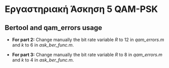 # Εργαστηριακή Άσκηση 5 QAM-PSK

## Bertool and qam_errors usage

- __For part 2:__ Change manually the bit rate variable *R* to 12 in *qam_errors.m* and *k* to 6 in *ask_ber_func.m*.

- __For part 3:__ Change manually the bit rate variable *R* to 8 in *qam_errors.m* and *k* to 4 in *ask_ber_func.m*.
